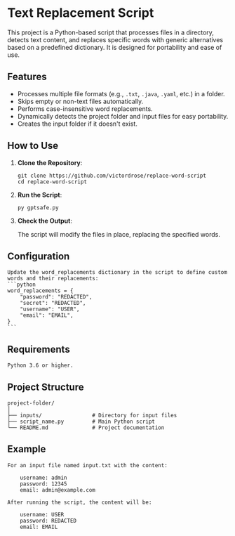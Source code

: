 # Text Replacement Script

This project is a Python-based script that processes files in a directory, detects text content, and replaces specific words with generic alternatives based on a predefined dictionary. It is designed for portability and ease of use.

## Features

- Processes multiple file formats (e.g., `.txt`, `.java`, `.yaml`, etc.) in a folder.
- Skips empty or non-text files automatically.
- Performs case-insensitive word replacements.
- Dynamically detects the project folder and input files for easy portability.
- Creates the input folder if it doesn't exist.

## How to Use

1. **Clone the Repository**:
   ```
   git clone https://github.com/victordrose/replace-word-script
   cd replace-word-script
    ```

2. **Run the Script**:

    ```
    py gptsafe.py
    ```

3. **Check the Output**:

    The script will modify the files in place, replacing the specified words.

## Configuration
    Update the word_replacements dictionary in the script to define custom words and their replacements:
    ```python
    word_replacements = {
        "password": "REDACTED",
        "secret": "REDACTED",
        "username": "USER",
        "email": "EMAIL",
    }
    ```
## Requirements
    Python 3.6 or higher.

## Project Structure

    project-folder/
    │
    ├── inputs/                # Directory for input files
    ├── script_name.py         # Main Python script
    └── README.md              # Project documentation
## Example
    For an input file named input.txt with the content:

        username: admin
        password: 12345 
        email: admin@example.com

    After running the script, the content will be:

        username: USER
        password: REDACTED
        email: EMAIL
